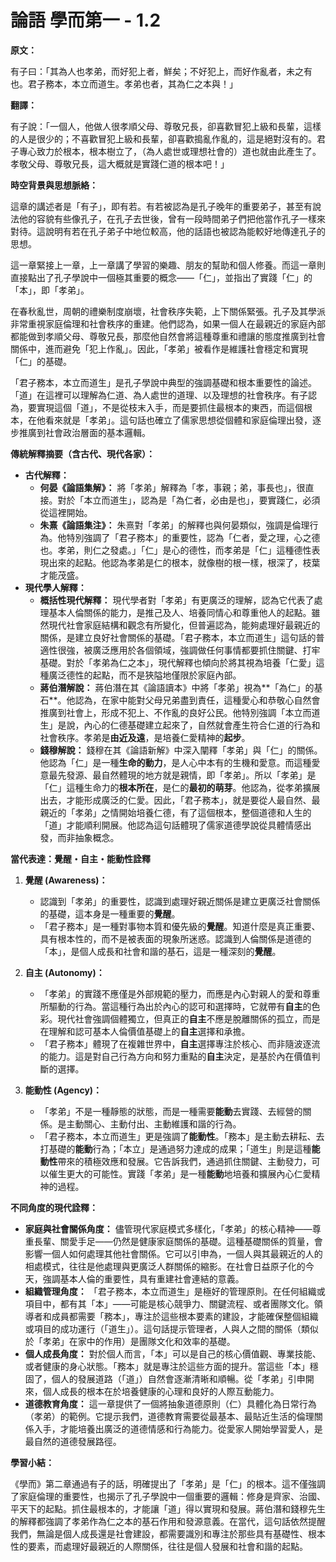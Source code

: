 # 論語 學而第一 - 1.2

**原文：**

有子曰：「其為人也孝弟，而好犯上者，鮮矣；不好犯上，而好作亂者，未之有也。君子務本，本立而道生。孝弟也者，其為仁之本與！」

**翻譯：**

有子說：「一個人，他做人很孝順父母、尊敬兄長，卻喜歡冒犯上級和長輩，這樣的人是很少的；不喜歡冒犯上級和長輩，卻喜歡搗亂作亂的，這是絕對沒有的。君子專心致力於根本，根本樹立了，（為人處世或理想社會的）道也就由此產生了。孝敬父母、尊敬兄長，這大概就是實踐仁道的根本吧！」

**時空背景與思想脈絡：**

這章的講述者是「有子」，即有若。有若被認為是孔子晚年的重要弟子，甚至有說法他的容貌有些像孔子，在孔子去世後，曾有一段時間弟子們把他當作孔子一樣來對待。這說明有若在孔子弟子中地位較高，他的話語也被認為能較好地傳達孔子的思想。

這一章緊接上一章，上一章講了學習的樂趣、朋友的幫助和個人修養。而這一章則直接點出了孔子學說中一個極其重要的概念——「仁」，並指出了實踐「仁」的「本」，即「孝弟」。

在春秋亂世，周朝的禮樂制度崩壞，社會秩序失範，上下關係緊張。孔子及其學派非常重視家庭倫理和社會秩序的重建。他們認為，如果一個人在最親近的家庭內部都能做到孝順父母、尊敬兄長，那麼他自然會將這種尊重和禮讓的態度推廣到社會關係中，進而避免「犯上作亂」。因此，「孝弟」被看作是維護社會穩定和實現「仁」的基礎。

「君子務本，本立而道生」是孔子學說中典型的強調基礎和根本重要性的論述。「道」在這裡可以理解為仁道、為人處世的道理、以及理想的社會秩序。有子認為，要實現這個「道」，不是從枝末入手，而是要抓住最根本的東西，而這個根本，在他看來就是「孝弟」。這句話也確立了儒家思想從個體和家庭倫理出發，逐步推廣到社會政治層面的基本邏輯。

**傳統解釋摘要（含古代、現代各家）：**

*   **古代解釋：**
    *   **何晏《論語集解》：** 將「孝弟」解釋為「孝，事親；弟，事長也」，很直接。對於「本立而道生」，認為是「為仁者，必由是也」，要實踐仁，必須從這裡開始。
    *   **朱熹《論語集注》：** 朱熹對「孝弟」的解釋也與何晏類似，強調是倫理行為。他特別強調了「君子務本」的重要性，認為「仁者，愛之理，心之德也。孝弟，則仁之發處。」「仁」是心的德性，而孝弟是「仁」這種德性表現出來的起點。他認為孝弟是仁的根本，就像樹的根一樣，根深了，枝葉才能茂盛。
*   **現代學人解釋：**
    *   **概括性現代解釋：** 現代學者對「孝弟」有更廣泛的理解，認為它代表了處理基本人倫關係的能力，是推己及人、培養同情心和尊重他人的起點。雖然現代社會家庭結構和觀念有所變化，但普遍認為，能夠處理好最親近的關係，是建立良好社會關係的基礎。「君子務本，本立而道生」這句話的普適性很強，被廣泛應用於各個領域，強調做任何事情都要抓住關鍵、打牢基礎。對於「孝弟為仁之本」，現代解釋也傾向於將其視為培養「仁愛」這種廣泛德性的起點，而不是狹隘地僅限於家庭內部。
    *   **蔣伯潛解說：** 蔣伯潛在其《論語讀本》中將「孝弟」視為**「為仁」的基石**。他認為，在家中能對父母兄弟盡到責任，這種愛心和恭敬心自然會推廣到社會上，形成不犯上、不作亂的良好公民。他特別強調「本立而道生」是說，內心的仁德基礎建立起來了，自然就會產生符合仁道的行為和社會秩序。孝弟是**由近及遠**，是培養仁愛精神的**起步**。
    *   **錢穆解說：** 錢穆在其《論語新解》中深入闡釋「孝弟」與「仁」的關係。他認為「仁」是一種**生命的動力**，是人心中本有的生機和愛意。而這種愛意最先發源、最自然體現的地方就是親情，即「孝弟」。所以「孝弟」是「仁」這種生命力的**根本所在**，是仁的**最初的萌芽**。他認為，從孝弟擴展出去，才能形成廣泛的仁愛。因此，「君子務本」，就是要從人最自然、最親近的「孝弟」之情開始培養仁德，有了這個根本，整個道德和人生的「道」才能順利開展。他認為這句話體現了儒家道德學說從具體情感出發，而非抽象概念。

**當代表達：覺醒・自主・能動性詮釋**

1.  **覺醒 (Awareness)：**
    *   認識到「孝弟」的重要性，認識到處理好親近關係是建立更廣泛社會關係的基礎，這本身是一種重要的**覺醒**。
    *   「君子務本」是一種對事物本質和優先級的**覺醒**。知道什麼是真正重要、具有根本性的，而不是被表面的現象所迷惑。認識到人倫關係是道德的「本」，是個人成長和社會和諧的基石，這是一種深刻的**覺醒**。

2.  **自主 (Autonomy)：**
    *   「孝弟」的實踐不應僅是外部規範的壓力，而應是內心對親人的愛和尊重所驅動的行為。當這種行為出於內心的認可和選擇時，它就帶有**自主**的色彩。現代社會強調個體獨立，但真正的**自主**不應是脫離關係的孤立，而是在理解和認可基本人倫價值基礎上的**自主**選擇和承擔。
    *   「君子務本」體現了在複雜世界中，**自主**選擇專注於核心、而非隨波逐流的能力。這是對自己行為方向和努力重點的**自主**決定，是基於內在價值判斷的選擇。

3.  **能動性 (Agency)：**
    *   「孝弟」不是一種靜態的狀態，而是一種需要**能動**去實踐、去經營的關係。是主動關心、主動付出、主動維護和諧的行為。
    *   「君子務本，本立而道生」更是強調了**能動性**。「務本」是主動去耕耘、去打基礎的**能動**行為；「本立」是通過努力達成的成果；「道生」則是這種**能動性**帶來的積極效應和發展。它告訴我們，通過抓住關鍵、主動發力，可以催生更大的可能性。實踐「孝弟」是一種**能動**地培養和擴展內心仁愛精神的過程。

**不同角度的現代詮釋：**

*   **家庭與社會關係角度：** 儘管現代家庭模式多樣化，「孝弟」的核心精神——尊重長輩、關愛手足——仍然是健康家庭關係的基礎。這種基礎關係的質量，會影響一個人如何處理其他社會關係。它可以引申為，一個人與其最親近的人的相處模式，往往是他處理與更廣泛人群關係的縮影。在社會日益原子化的今天，強調基本人倫的重要性，具有重建社會連結的意義。
*   **組織管理角度：** 「君子務本，本立而道生」是極好的管理原則。在任何組織或項目中，都有其「本」——可能是核心競爭力、關鍵流程、或者團隊文化。領導者和成員都需要「務本」，專注於這些根本要素的建設，才能確保整個組織或項目的成功運行（「道生」）。這句話提示管理者，人與人之間的關係（類似於「孝弟」在家中的作用）是團隊文化和效率的基礎。
*   **個人成長角度：** 對於個人而言，「本」可以是自己的核心價值觀、專業技能、或者健康的身心狀態。「務本」就是專注於這些方面的提升。當這些「本」穩固了，個人的發展道路（「道」）自然會逐漸清晰和順暢。從「孝弟」引申開來，個人成長的根本在於培養健康的心理和良好的人際互動能力。
*   **道德教育角度：** 這一章提供了一個將抽象道德原則（仁）具體化為日常行為（孝弟）的範例。它提示我們，道德教育需要從最基本、最貼近生活的倫理關係入手，才能培養出廣泛的道德情感和行為能力。從愛家人開始學習愛人，是最自然的道德發展路徑。

**學習小結：**

《學而》第二章通過有子的話，明確提出了「孝弟」是「仁」的根本。這不僅強調了家庭倫理的重要性，也揭示了孔子學說中一個重要的邏輯：修身是齊家、治國、平天下的起點。抓住最根本的，才能讓「道」得以實現和發展。蔣伯潛和錢穆先生的解釋都強調了孝弟作為仁之本的基石作用和發源意義。在當代，這句話依然提醒我們，無論是個人成長還是社會建設，都需要識別和專注於那些具有基礎性、根本性的要素，而處理好最親近的人際關係，往往是個人發展和社會和諧的起點。